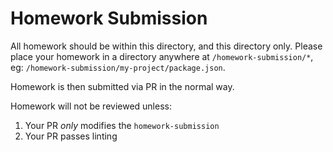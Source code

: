 # Homework Submission

All homework should be within this directory, and this directory only. Please place your homework in a directory anywhere at `/homework-submission/*`, eg: `/homework-submission/my-project/package.json`.

Homework is then submitted via PR in the normal way.

Homework will not be reviewed unless:

1. Your PR _only_ modifies the `homework-submission` 
2. Your PR passes linting
